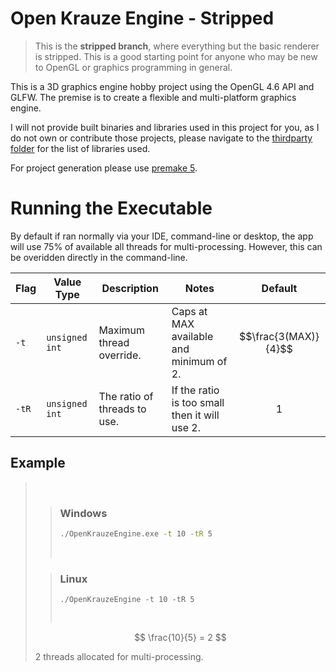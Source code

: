 # Open Krauze Engine - Stripped
> This is the <b>stripped branch</b>, where everything but the basic renderer is stripped. This is a good starting point for anyone who may be new to OpenGL or graphics programming in general.

This is a 3D graphics engine hobby project using the OpenGL 4.6 API and GLFW.
The premise is to create a flexible and multi-platform graphics engine.

I will not provide built binaries and libraries used in this project for you, as I do not own or contribute those projects, please navigate to the [thirdparty folder](https://github.com/KamilKrauze/OpenKrauzeEngine/tree/main/thirdparty) for the list of libraries used.

For project generation please use [premake 5](https://premake.github.io/).


# Running the Executable
By default if ran normally via your IDE, command-line or desktop, the app will use 75% of available all threads for multi-processing. However, this can be overidden directly in the command-line.

| Flag      | Value Type     | Description                  | Notes                                         | Default              |
| --------- | -------------- | ---------------------------- | --------------------------------------------- | -------------------- |
| ```-t```  | `unsigned int` | Maximum thread override.     | Caps at MAX available and minimum of 2.       | $$\frac{3(MAX)}{4}$$ |
| ```-tR``` | `unsigned int` | The ratio of threads to use. | If the ratio is too small then it will use 2. | $$1$$                |

## Example 
> <br>
> 
> >  ### Windows
> > ```cmd
> > ./OpenKrauzeEngine.exe -t 10 -tR 5
> > ```
> > <br>
>
> >  ### Linux
> >  ```console
> >  ./OpenKrauzeEngine -t 10 -tR 5
> >  ```
> > <br>
> $$ 
> \frac{10}{5} = 2
> $$
> 
> 2 threads allocated for multi-processing.
> <br>
